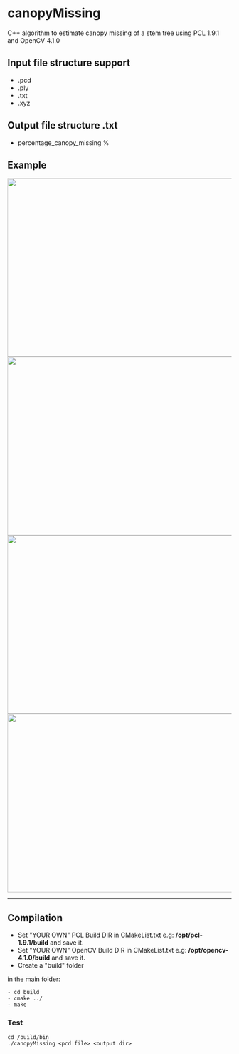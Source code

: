 # canopyMissing
C++ algorithm to estimate canopy missing of a stem tree using PCL 1.9.1 and OpenCV 4.1.0

## Input file structure support

* .pcd 
* .ply
* .txt
* .xyz

## Output file structure .txt

* percentage_canopy_missing %

## Example
<img src="./example/examplo0.png" align="center" height="400" width="720"><br>
<img src="./example/examplo1.png" align="center" height="400" width="720"><br>
<img src="./example/examplo2.png" align="center" height="400" width="720"><br>
<img src="./example/examplo3.png" align="center" height="400" width="720"><br>

-------------------
## Compilation
* Set "YOUR OWN" PCL Build DIR in CMakeList.txt e.g: **/opt/pcl-1.9.1/build** and save it.
* Set "YOUR OWN" OpenCV Build DIR in CMakeList.txt e.g: **/opt/opencv-4.1.0/build** and save it.
* Create a "build" folder

in the main folder:

    - cd build  
    - cmake ../
    - make
       
        	 
### Test

    cd /build/bin
    ./canopyMissing <pcd file> <output dir> 
     
